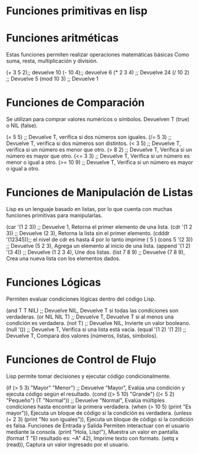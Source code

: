 # Funciones primitivas en lisp 
# Funciones aritméticas 
Estas funciones permiten realizar operaciones matemáticas básicas
Como suma, resta, multiplicación y división.

(+ 3 5 2);; devuelve 10
(- 10 4);; devuelve 6
(* 2 3 4) ;; Devuelve 24
(/ 10 2) ;; Devuelve 5
(mod 10 3) ;; Devuelve 1

# Funciones de Comparación
Se utilizan para comprar valores numéricos o símbolos. Devuelven T (true) o NIL (false).

(= 5 5) ;; Devuelve T, verifica si dos números son iguales.
(/= 5 3) ;; Devuelve T, verifica si dos números son distintos.
(< 3 5) ;; Devuelve T, verifica si un número es menor que otro.
(> 8 2) ;; Devuelve T, Verifica si un número es mayor que otro.
(<= 3 3) ;; Devuelve T, Verifica si un número es menor o igual a otro.
(>= 10 9) ;; Devuelve T, Verifica si un número es mayor o igual a otro.

# Funciones de Manipulación de Listas
Lisp es un lenguaje basado en listas, por lo que cuenta con muchas funciones primitivas para manipularlas.

(car '(1 2 3)) ;; Devuelve 1, Retorna el primer elemento de una lista.
(cdr '(1 2 3)) ;; Devuelve (2 3), Retorna la lista sin el primer elemento.
(cdddr '(12345));; el nivel de cdr es hasta 4 por lo tanto imprime ( 5 )
(cons 5 '(2 3)) ;; Devuelve (5 2 3), Agrega un elemento al inicio de una lista.
(append '(1 2) '(3 4)) ;; Devuelve (1 2 3 4), Une dos listas.
(list 7 8 9) ;; Devuelve (7 8 9), Crea una nueva lista con los elementos dados.

# Funciones Lógicas
Permiten evaluar condiciones lógicas dentro del código Lisp.

(and T T NIL) ;; Devuelve NIL, Devuelve T si todas las condiciones son verdaderas.
(or NIL NIL T) ;; Devuelve T, Devuelve T si al menos una condición es verdadera.
(not T) ;; Devuelve NIL, Invierte un valor booleano.
(null '()) ;; Devuelve T, Verifica si una lista está vacía.
(equal '(1 2) '(1 2)) ;; Devuelve T, Compara dos valores (números, listas, símbolos).

# Funciones de Control de Flujo
Lisp permite tomar decisiones y ejecutar código condicionalmente.

(if (> 5 3) "Mayor" "Menor") ;; Devuelve "Mayor", Evalúa una condición y ejecuta código según el resultado.
(cond ((> 5 10) "Grande") ((< 5 2) "Pequeño") (T "Normal")) ;; Devuelve "Normal", Evalúa múltiples condiciones hasta encontrar la primera verdadera.
(when (> 10 5) (print "Es mayor")), Ejecuta un bloque de código si la condición es verdadera.
(unless (= 2 3) (print "No son iguales")), Ejecuta un bloque de código si la condición es falsa.
Funciones de Entrada y Salida
Permiten interactuar con el usuario mediante la consola.
(print "Hola, Lisp!"), Muestra un valor en pantalla.
(format T "El resultado es: ~A" 42), Imprime texto con formato.
(setq x (read)), Captura un valor ingresado por el usuario.


